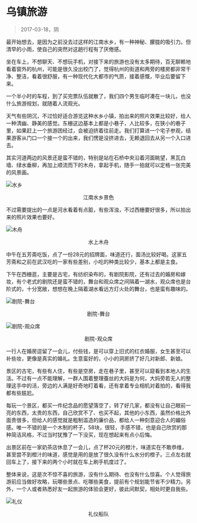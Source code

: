 # 乌镇旅游
> 2017-03-18，阴

最开始想去，是因为之前没去过这样的江南水乡，有一种神秘、朦胧的吸引力。但清早的小雨，使自己的突然对这趟行程有了厌倦感。

坐在车上，不想聊天、不想玩手机，对接下来的旅游也没有太多期待，百无聊赖地看着窗外的杭州，可能是很久没出校门了，觉得杭州的街道和两旁的楼房都非常干净、整洁，看着很舒服，有一种现代化大都市的气质，接着感慨，毕业后要留下来。

一个半小时的车程，到了买完票队伍就散了，我们四个男生临时凑在一块儿，也没什么旅游规划，就随着人流观光。

天气有些阴沉，不过恰好适合游览这种水乡小镇，拍出来的照片效果比较好，给人一种清幽、静美的感觉。东栅这边基本上都是小巷子，人比较多，在狭小的巷子里，如果赶上一个旅游团经过，会被迫挤着往前走。我们打算进一个宅子参观，结果游客从门口一个接一个的出来，我们愣是没挤进去，无赖退回去从另一个入口进去。

其实河道两边的风景还是蛮不错的，特别是站在石桥中央沿着河面眺望，黑瓦白墙、绿水垂柳，再加上顺流而下的木舟，拿起手机，随手一拍就可以定格一张完美的风景画。

![水乡](images/水乡.jpg)
<center>江南水乡景色</center>

不过需要提出的一点是河水看着有点脏，有些浑浊，不过西栅要好很多，所以拍出来的照片效果也要好。

![木舟](images/木舟.jpg)
<center>水上木舟</center>

中午在五芳斋吃饭，点了一份28元的招牌面，味道还行，面汤比较好喝。这家五芳斋和之前在武汉吃的一家有些差别，小吃的种类比较少，基本上都是主食。

下午在西栅逛，主要是古宅，有纺织染布的，有剧院影院，还有过去的婚房和嫁妆，有个老式的剧院还是蛮不错的，舞台和观众席之间隔着一湖水，观众席也是台阶式的，十分宽敞，想想在晚上隔着湖水看远方灯火处的舞台，也是蛮有趣味的。

![剧院-舞台](images/剧院-舞台.jpg)
<center>剧院-舞台</center>

![剧院-观众席](images/剧院-观众席.jpg)
<center>剧院-观众席</center>

一行人在婚房逗留了一会儿，付些钱，是可以穿上旧式的红衣婚服，女生甚至可以补些妆，更像是真实的婚礼。生意蛮好的，小小的洞房挤了好几对新郎、新娘。

景区的古宅，有些有人住，有些是空房，走在巷子里，甚至可以窥看到本地人的生活。不过有一点不能理解，一群人围着整理蚕丝的大妈是为何，大妈旁若无人的整理这手中的活，旁边的人满是好奇地盯着看，还有拿着专业相机对着拍的，看得我都有些尴尬。

每玩一个景区，都买一件纪念品的愿望落空了，转了好几家，都没有让自己眼前一亮的东西，太贵的东西，自己欣赏不了、也买不起，其他的小东西，虽然价格比外面贵很多，但给人的感觉就是粗制滥造的廉价品，都给人一种刻意迎合人的媚俗感。唯一不错的是一个木制的杯子，58块，很轻，手感不错，也是自己欣赏的那种简洁风格，不过当时犹豫了一下没买，现在想起来有点小后悔。

出景区前在一家奶茶店休息了一会儿，点了杯20元的橙汁，味道实在不敢恭维，甚至尝不到橙汁的味道，感觉是用的是放了很久没有什么水分的橙子。三点左右就回车上了，接下来的两个小时就在车上刷手机度过了。

整体来说，这是次不惊不喜的旅游，没有什么期待、也没有什么惊喜。个人觉得旅游前应当做好攻略，玩哪些景点、吃哪些美食，提前有个规划能节省不少精力。另外，一个人或者熟悉好友一起旅游的体验会更好，彼此间默契，相处时更自我些。

![礼仪](images/礼仪.jpg)
<center>礼仪船队</center>